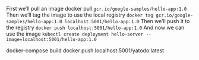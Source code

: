 
First we’ll pull an image docker pull `gcr.io/google-samples/hello-app:1.0`
Then we’ll tag the image to use the local registry `docker tag gcr.io/google-samples/hello-app:1.0 localhost:5001/hello-app:1.0`
Then we’ll push it to the registry `docker push localhost:5001/hello-app:1.0`
And now we can use the image `kubectl create deployment hello-server --image=localhost:5001/hello-app:1.0`

docker-compose build
docker push localhost:5001/yatodo:latest
